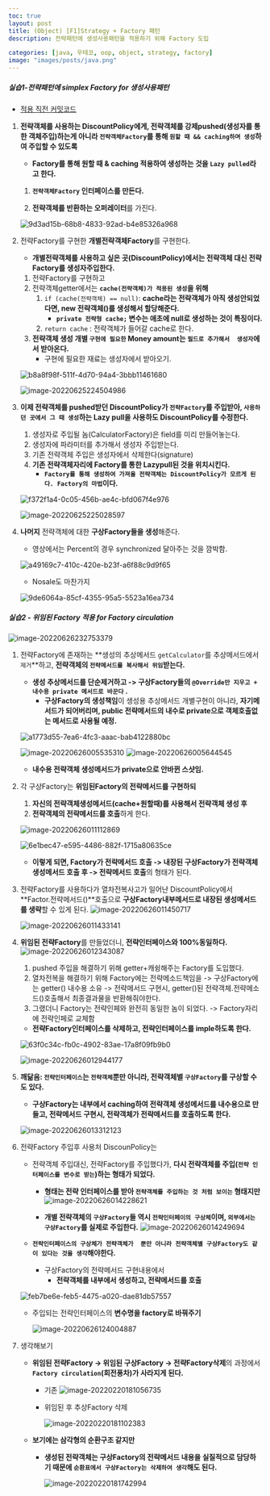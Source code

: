```yaml
---
toc: true
layout: post
title: (Object) [F1]Strategy + Factory 패턴
description: 전략패턴에 생성사용패턴을 적용하기 위해 Factory 도입

categories: [java, 우테코, oop, object, strategy, factory]
image: "images/posts/java.png"
---
```


##### 실습1-전략패턴에 simplex Factory for 생성사용패턴

- [적용 직전 커밋코드](https://github.com/is2js/OOP-Theater/tree/ea5e328af4a61480e8980c295341a043b81325e5/src/main/java/theater)

1. **전략객체를 사용하는 DiscountPolicy에게, 전략객체를 강제pushed(생성자를 통한 객체주입)하는게 아니라 `전략객체Factory`를 통해 `원할 때 && caching하며 생성`하여 주입할 수 있도록**

   - **Factory를 통해 원할 때  & caching 적용하여 생성하는 것을 `Lazy pulled`라고 한다.**

   1. **`전략객체Factory` 인터페이스를 만든다.**

   2. **전략객체를 반환하는 오퍼레이터**를 가진다.

   ![9d3ad15b-68b8-4833-92ad-b4e85326a968](https://raw.githubusercontent.com/is3js/screenshots/main/9d3ad15b-68b8-4833-92ad-b4e85326a968.gif)



2. 전략Factory를 구현한 **개별전략객체Factory**를 구현한다.

   - **개별전략객체를 사용하고 싶은 곳(DiscountPolicy)에서는 전략객체 대신 전략Factory를 생성자주입한다.**

   1. 전략Factory를 구현하고
   2. 전략객체getter에서는 **`cache(전략객체)가 적용된 생성`을 위해**
      1. `if (cache(전략객체) == null)`: **cache라는 전략객체가 아직 생성안되었다면, new 전략객체()를 생성해서 할당해준다.**
         - **`private 전략형 cache;` 변수는 애초에 null로 생성하는 것이 특징이다.**
      2. `return cache` : 전략객체가 들어갈 cache로 한다.
   3. **전략객체 생성 개별 `구현에 필요한` Money amount는 `필드로 추가해서  생성자`에서 받아온다.**
      - 구현에 필요한 재료는 생성자에서 받아오기.

   ![b8a8f98f-511f-4d70-94a4-3bbb11461680](https://raw.githubusercontent.com/is3js/screenshots/main/b8a8f98f-511f-4d70-94a4-3bbb11461680.gif)

   ![image-20220625224504986](https://raw.githubusercontent.com/is3js/screenshots/main/image-20220625224504986.png)

3. **이제 전략객체를 pushed받던 DiscountPolicy가 `전략Factory`를 주입받아, `사용하던 곳에서 그 때 생성`하는 Lazy pull을 사용하도 DiscountPolicy를 수정한다.**

   1. 생성자로 주입될 놈(CalculatorFactory)은 field를 미리 만들어놓는다.
   2. 생성자에 파라미터를 추가해서 생성자 주입받는다.
   3. 기존 전략객체 주입은 생성자에서 삭제한다(signature)
   4. **기존 전략객체자리에  Factory를 통한 Lazypull된 것을 위치시킨다.**
      - **`Factory를 통해 생성하여 가져올 전략객체는 DiscountPolicy가 모르게 된다. Factory의 마법`이다.**

   ![f372f1a4-0c05-456b-ae4c-bfd067f4e976](https://raw.githubusercontent.com/is3js/screenshots/main/f372f1a4-0c05-456b-ae4c-bfd067f4e976.gif)

   ![image-20220625225028597](https://raw.githubusercontent.com/is3js/screenshots/main/image-20220625225028597.png)



4. **나머지** 전략객체에 대한 **구상Factory들을 생성**해준다.

   - 영상에서는 Percent의 경우 synchronized 달아주는 것을 깜박함.

   ![a49169c7-410c-420e-b23f-a6f88c9d9f65](https://raw.githubusercontent.com/is3js/screenshots/main/a49169c7-410c-420e-b23f-a6f88c9d9f65.gif)

   - Nosale도 마찬가지

   ![9de6064a-85cf-4355-95a5-5523a16ea734](https://raw.githubusercontent.com/is3js/screenshots/main/9de6064a-85cf-4355-95a5-5523a16ea734.gif)

   

   

##### 실습2 - 위임된 Factory 적용 for Factory circulation

![image-20220626232753379](https://raw.githubusercontent.com/is3js/screenshots/main/image-20220626232753379.png)

1. 전략Factory에 존재하는 **생성의 추상메서드 `getCalculator`를 추상메서드에서 `제거`**하고, **전략객체의 `전략메서드를 복사해서 위임`받는다.**

   - **생성 추상메서드를 단순제거하고 -> 구상Factory들의 `@Override만 지우고 + 내수용 private 메서드로 바꾼다` .**
     - **구상Factory의 생성책임**이 생성용 추상메서드 개별구현이 아니라, **자기메서드가 되어버리며, public 전략메서드의 내수로  private으로 객체호출없는 메서드로 사용될 예정.**

   ![a1773d55-7ea6-4fc3-aaac-bab4122880bc](https://raw.githubusercontent.com/is3js/screenshots/main/a1773d55-7ea6-4fc3-aaac-bab4122880bc.gif)

   ![image-20220626005535310](https://raw.githubusercontent.com/is3js/screenshots/main/image-20220626005535310.png)
   ![image-20220626005644545](https://raw.githubusercontent.com/is3js/screenshots/main/image-20220626005644545.png)

   - **내수용 전략객체 생성메서드가 private으로 안바뀐 스샷임.**

2. 각 구상Factory는 **위임된Factory의 전략메서드를 구현하되**

   1. **자신의 전략객체생성메서드(cache+원할때)를 사용해서 전략객체 생성 후**
   2. **전략객체의 전략메서드를 호출**하게 한다.

   ![image-20220626011112869](https://raw.githubusercontent.com/is3js/screenshots/main/image-20220626011112869.png)

   ![6e1bec47-e595-4486-882f-1715a80635ce](https://raw.githubusercontent.com/is3js/screenshots/main/6e1bec47-e595-4486-882f-1715a80635ce.gif)

   - **이렇게 되면, Factory가 전략메서드 호출 -> 내장된 구상Factory가 전략객체 생성메서드 호출 후 -> 전략메서드 호출**의 형태가 된다.

3. 전략Factory를 사용하다가 열차전복사고가 일어난 DiscountPolicy에서 **Factor.전략메서드()**호출으로 **구상Factory내부메서드로 내장된 생성메서드를 생략**할 수 있게 된다.
   ![image-20220626011450717](https://raw.githubusercontent.com/is3js/screenshots/main/image-20220626011450717.png)

   ![image-20220626011433141](https://raw.githubusercontent.com/is3js/screenshots/main/image-20220626011433141.png)





4. **위임된 전략Factory**를 만들었더니, **전략인터페이스와 100%동일하다.**
   ![image-20220626012343087](https://raw.githubusercontent.com/is3js/screenshots/main/image-20220626012343087.png)

   1. pushed 주입을 해결하기 위해 getter+캐슁해주는 Factory를 도입했다.
   2. 열차전복을 해결하기 위해 Factory에는 전략메소드책임을 -> 구상Factory에는 getter() 내수용 소유 -> 전략메서드 구현시, getter()된 전략객체.전략메소드()호출해서 최종결과물을 반환해줘야한다.
   3. 그랬더니 Factory는 전략인페와 완전히 동일한 놈이 되었다. -> Factory자리에 전략인페로 교체함

   - **전략Factory인터페이스를 삭제하고, 전략인터페이스를 imple하도록 한다.**

   ![63f0c34c-fb0c-4902-83ae-17a8f09fb9b0](https://raw.githubusercontent.com/is3js/screenshots/main/63f0c34c-fb0c-4902-83ae-17a8f09fb9b0.gif)

   ![image-20220626012944177](https://raw.githubusercontent.com/is3js/screenshots/main/image-20220626012944177.png)





5. **깨닮음: `전략인터페이스`는 `전략객체`뿐만 아니라, 전략객체별 `구상Factory`를 구상할 수도 있다.**

   - **구상Factory는 내부에서 caching하여 전략객체 생성메서드를 내수용으로 만들고, 전략메서드 구현시, 전략객체가 전략메서드를 호출하도록 한다.**

   ![image-20220626013312123](https://raw.githubusercontent.com/is3js/screenshots/main/image-20220626013312123.png)





6. 전략Factory 주입후 사용처 DiscounPolicy는 

   - 전략객체 주입대신, 전략Factory를 주입했다가, **다시 전략객체를 주입(`전략 인터페이스를 변수로 받는`)하는 형태가 되었다.**

     - **형태는 전략 인터페이스를 받아 `전략객체를 주입하는 것 처럼 보이는` 형태지만**
       ![image-20220626014228621](https://raw.githubusercontent.com/is3js/screenshots/main/image-20220626014228621.png)

     - **개별 전략객체의 `구상Factory`들 역시 `전략인터페이의 구상체`이며, `외부에서는 구상Factory`를 실제로 주입한다.**
       ![image-20220626014249694](https://raw.githubusercontent.com/is3js/screenshots/main/image-20220626014249694.png)

   - **`전략인터페이스의 구상체가 전략객체가  뿐만 아니라 전략객체별 구상Factory도 같이 있다는 것을 생각`해야한다.**

     - 구상Factory의 전략메서드 구현내용에서
       - **전략객체를 내부에서 생성하고, 전략메서드를 호출** 

   ![feb7be6e-feb5-4475-a020-dae81db57557](https://raw.githubusercontent.com/is3js/screenshots/main/feb7be6e-feb5-4475-a020-dae81db57557.gif)

   - 주입되는 전략인터페이스의 **변수명을 factory로 바꿔주기** 

     ![image-20220626124004887](https://raw.githubusercontent.com/is3js/screenshots/main/image-20220626124004887.png)

7. 생각해보기

   - **위임된 전략Factory -> 위임된 구상Factory -> 전략Factory삭제**의 과정에서 **`Factory circulation`(회전풍차)가 사라지게 된다.**

     - 기존
       ![image-20220220181056735](https://raw.githubusercontent.com/is3js/screenshots/main/image-20220220181056735.png)

     - 위임된 후 추상Factory 삭제

       ![image-20220220181102383](https://raw.githubusercontent.com/is3js/screenshots/main/image-20220220181102383.png)

   - **보기에는 삼각형의 순환구조 같지만**

     - **생성된 전략객체는 구상Factory의 전략메서드 내용을 실질적으로 담당하기 때문에 `순환표에서 구상Factory는 삭제하여 생각`해도 된다.**

       ![image-20220220181742994](https://raw.githubusercontent.com/is3js/screenshots/main/image-20220220181742994.png)



